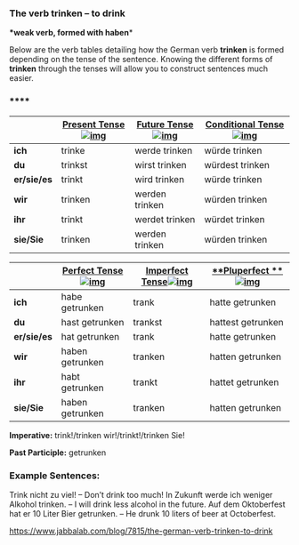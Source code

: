 ### The verb trinken – to drink

**\*weak verb, formed with haben***

Below are the verb tables detailing how the German verb **trinken** is formed depending on the tense of the sentence. Knowing the different forms of **trinken** through the tenses will allow you to construct sentences much easier.

### ****

|               | [**Present Tense**![img](https://www.jabbalab.com/images/qm.jpg)](http://www.jabbalab.com/blog/880/how-german-verbs-work-in-the-present-tense-part-1) | [**Future Tense**![img](https://www.jabbalab.com/images/qm.jpg)](http://www.jabbalab.com/blog/1126/german-future-tense-and-how-to-use-it) | [**Conditional Tense**![img](https://www.jabbalab.com/images/qm.jpg)](http://www.jabbalab.com/blog/1160/german-conditional-tense-what-it-is-and-how-to-use-it) |
| ------------- | ---------------------------------------- | ---------------------------------------- | ---------------------------------------- |
| **ich**       | trinke                                   | werde trinken                            | würde trinken                            |
| **du**        | trinkst                                  | wirst trinken                            | würdest trinken                          |
| **er/sie/es** | trinkt                                   | wird trinken                             | würde trinken                            |
| **wir**       | trinken                                  | werden trinken                           | würden trinken                           |
| **ihr**       | trinkt                                   | werdet trinken                           | würdet trinken                           |
| **sie/Sie**   | trinken                                  | werden trinken                           | würden trinken                           |

 

|               | [Perfect Tense![img](https://www.jabbalab.com/images/qm.jpg)](http://www.jabbalab.com/blog/1011/past-tense-german-how-to-talk-about-the-past-in-german) | [**Imperfect Tense**![img](https://www.jabbalab.com/images/qm.jpg)](http://www.jabbalab.com/blog/1028/past-tense-german-the-imperfect-tense) | [**Pluperfect **![img](https://www.jabbalab.com/images/qm.jpg)](http://www.jabbalab.com/blog/1207/german-past-tense-%E2%80%93-the-pluperfect-tense) |
| ------------- | ---------------------------------------- | ---------------------------------------- | ---------------------------------------- |
| **ich**       | habe getrunken                           | trank                                    | hatte getrunken                          |
| **du**        | hast getrunken                           | trankst                                  | hattest getrunken                        |
| **er/sie/es** | hat getrunken                            | trank                                    | hatte getrunken                          |
| **wir**       | haben getrunken                          | tranken                                  | hatten getrunken                         |
| **ihr**       | habt getrunken                           | trankt                                   | hattet getrunken                         |
| **sie/Sie**   | haben getrunken                          | tranken                                  | hatten getrunken                         |

**Imperative:** trink!/trinken wir!/trinkt!/trinken Sie!

**Past Participle:** getrunken

### Example Sentences:

Trink nicht zu viel! – Don’t drink too much!
In Zukunft werde ich weniger Alkohol trinken. – I will drink less alcohol in the future.
Auf dem Oktoberfest hat er 10 Liter Bier getrunken. – He drunk 10 liters of beer at Octoberfest.



https://www.jabbalab.com/blog/7815/the-german-verb-trinken-to-drink